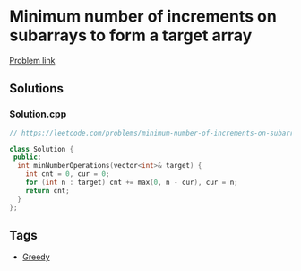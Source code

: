 # Minimum number of increments on subarrays to form a target array

[Problem link](https://leetcode.com/problems/minimum-number-of-increments-on-subarrays-to-form-a-target-array)

## Solutions


### Solution.cpp
```cpp
// https://leetcode.com/problems/minimum-number-of-increments-on-subarrays-to-form-a-target-array

class Solution {
 public:
  int minNumberOperations(vector<int>& target) {
    int cnt = 0, cur = 0;
    for (int n : target) cnt += max(0, n - cur), cur = n;
    return cnt;
  }
};
```
## Tags

* [Greedy](/README.md#Greedy)
